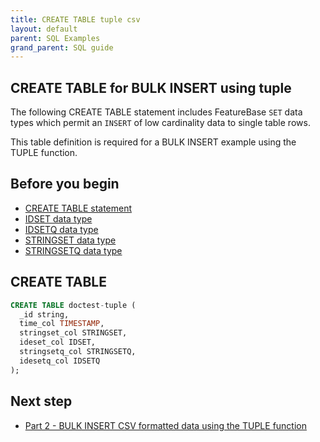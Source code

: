 ```yaml
---
title: CREATE TABLE tuple csv
layout: default
parent: SQL Examples
grand_parent: SQL guide
---
```


## CREATE TABLE for BULK INSERT using tuple

The following CREATE TABLE statement includes FeatureBase `SET` data types which permit an `INSERT` of low cardinality data to single table rows.

This table definition is required for a BULK INSERT example using the TUPLE function.

## Before you begin

* [CREATE TABLE statement](/docs/sql-guide/statements/statement-table-create)
* [IDSET data type](/docs/sql-guide/data-types/data-type-idset)
* [IDSETQ data type](/docs/sql-guide/data-types/data-type-idsetq)
* [STRINGSET data type](/docs/sql-guide/data-types/data-type-stringset)
* [STRINGSETQ data type](/docs/sql-guide/data-types/data-type-stringsetq)

## CREATE TABLE

```sql
CREATE TABLE doctest-tuple (
  _id string,
  time_col TIMESTAMP,
  stringset_col STRINGSET,
  ideset_col IDSET,
  stringsetq_col STRINGSETQ,
  idesetq_col IDSETQ
);
```

## Next step

* [Part 2 - BULK INSERT CSV formatted data using the TUPLE function](/docs/sql-guide/examples/insert-bulk-tuple-set/sql-eg-insert-bulk-tuple-set)
